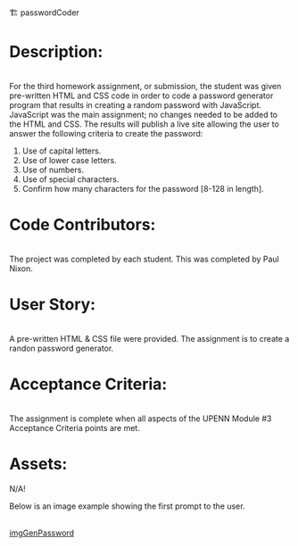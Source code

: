 🏗️ passwordCoder   

<h1> Description: </h1>
<br>
For the third homework assignment, or submission, the student was given pre-written HTML and CSS code in order to code a password generator program that results in creating a random password with JavaScript.  JavaScript was the main assignment; no changes needed to be added to the HTML and CSS.  The results will publish a live site allowing the user to answer the following criteria to create the password:

1. Use of capital letters.
2. Use of lower case letters.
3. Use of numbers.
4. Use of special characters. 
5. Confirm how many characters for the password [8-128 in length]. 


<h1> Code Contributors: </h1>
<br>
The project was completed by each student. This was completed by Paul Nixon. 

<h1> User Story: </h1>
<br>
A pre-written HTML & CSS file were provided. The assignment is to create a randon password generator.  

<h1> Acceptance Criteria: </h1>
<br>
The assignment is complete when all aspects of the UPENN Module #3 Acceptance Criteria points are met.

<h1> Assets: </h1>
N/A!

Below is an image example showing the first prompt to the user. <br><br>

[imgGenPassword](https://user-images.githubusercontent.com/84299358/230257972-2dedf886-56c1-4c24-af94-78a82bd1af79.png)

